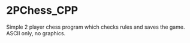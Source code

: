 # 2PChess_CPP
Simple 2 player chess program which checks rules and saves the game. ASCII only, no graphics.
